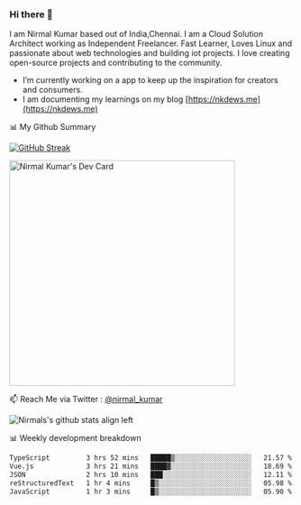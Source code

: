 ### Hi there 👋

 I am Nirmal Kumar based out of India,Chennai. I am a Cloud Solution Architect working as Independent Freelancer. Fast Learner, Loves Linux and passionate about web technologies and building iot projects. I love creating open-source projects and contributing to the community.

- I’m currently working on a app to keep up the inspiration for creators and consumers.
- I am documenting my learnings on my blog [https://nkdews.me](https://nkdews.me)


📊 My Github Summary

[![GitHub Streak](https://github-readme-streak-stats.herokuapp.com?user=nk-gears&theme=dark&hide_border=true&date_format=M%20j%5B%2C%20Y%5D)](https://git.io/streak-stats)

<a href="https://app.daily.dev/nirmal_kumar"><img src="https://api.daily.dev/devcards/a16cfcf02d384b16b41de71ce4d1d811.png?r=8ve" width="400" alt="Nirmal Kumar's Dev Card"/></a>

📫 Reach Me via  Twitter : [@nirmal_kumar](https://twitter.com/nirmal_kumar)

![Nirmals's github stats align left](https://github-readme-stats.vercel.app/api?username=nk-gears&show_icons=true)


📊 Weekly development breakdown

<!--START_SECTION:waka-->

```txt
TypeScript         3 hrs 52 mins   █████▒░░░░░░░░░░░░░░░░░░░   21.57 %
Vue.js             3 hrs 21 mins   ████▓░░░░░░░░░░░░░░░░░░░░   18.69 %
JSON               2 hrs 10 mins   ███░░░░░░░░░░░░░░░░░░░░░░   12.11 %
reStructuredText   1 hr 4 mins     █▒░░░░░░░░░░░░░░░░░░░░░░░   05.98 %
JavaScript         1 hr 3 mins     █▒░░░░░░░░░░░░░░░░░░░░░░░   05.90 %
```

<!--END_SECTION:waka-->


